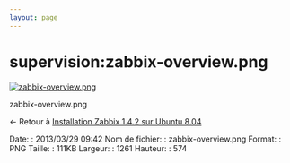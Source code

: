 ```yaml
---
layout: page
---
```


supervision:zabbix-overview.png
===============================

[![zabbix-overview.png](..//assets/media/supervision/zabbix-overview.png@cache=&w=900&h=409 "zabbix-overview.png")](..//assets/media/supervision/zabbix-overview.png@cache= "Afficher le fichier original")

zabbix-overview.png

← Retour à [Installation Zabbix 1.4.2 sur Ubuntu
8.04](../../zabbix/zabbix-ubuntu-install-old.html "zabbix:zabbix-ubuntu-install-old")

Date:
:   2013/03/29 09:42
Nom de fichier:
:   zabbix-overview.png
Format:
:   PNG
Taille:
:   111KB
Largeur:
:   1261
Hauteur:
:   574

